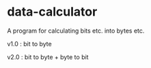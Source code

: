 # data-calculator

A program for calculating bits etc. into bytes etc.

v1.0 : bit to byte

v2.0 : bit to byte + byte to bit
